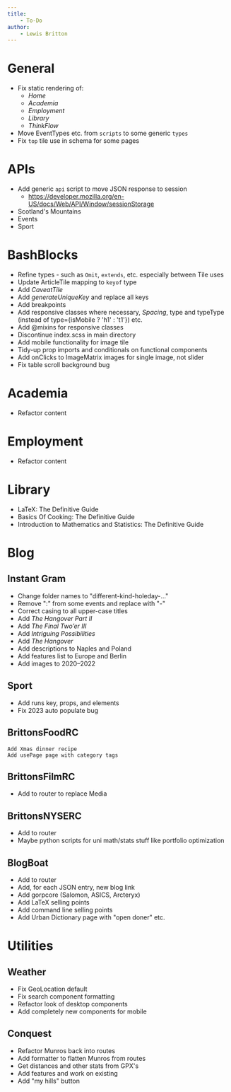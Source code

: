 ```yaml
---
title:
    - To-Do
author:
    - Lewis Britton
---
```


# General

-   Fix static rendering of:
    -   _Home_
    -   _Academia_
    -   _Employment_
    -   _Library_
    -   _ThinkFlow_
-   Move EventTypes etc. from `scripts` to some generic `types`
-   Fix `top` tile use in schema for some pages

# APIs

-   Add generic `api` script to move JSON response to session
    -   https://developer.mozilla.org/en-US/docs/Web/API/Window/sessionStorage
-   Scotland's Mountains
-   Events
-   Sport

# BashBlocks

-   Refine types - such as `Omit`, `extends`, etc. especially between Tile uses
-   Update ArticleTile mapping to `keyof` type
-   Add _CaveatTile_
-   Add _generateUniqueKey_ and replace all keys
-   Add breakpoints
-   Add responsive classes where necessary, _Spacing_, type and typeType (instead of type={isMobile ? 'h1' : 't1'}) etc.
-   Add @mixins for responsive classes
-   Discontinue index.scss in main directory
-   Add mobile functionality for image tile
-   Tidy-up prop imports and conditionals on functional components
-   Add onClicks to ImageMatrix images for single image, not slider
-   Fix table scroll background bug

# Academia

-   Refactor content

# Employment

-   Refactor content

# Library

-   LaTeX: The Definitive Guide
-   Basics Of Cooking: The Definitive Guide
-   Introduction to Mathematics and Statistics: The Definitive Guide

# Blog

## Instant Gram

-   Change folder names to "different-kind-holeday-..."
-   Remove ":" from some events and replace with "-"
-   Correct casing to all upper-case titles
-   Add _The Hangover Part II_
-   Add _The Final Two’er III_
-   Add _Intriguing Possibilities_
-   Add _The Hangover_
-   Add descriptions to Naples and Poland
-   Add features list to Europe and Berlin
-   Add images to 2020–2022

## Sport

-   Add runs key, props, and elements
-   Fix 2023 auto populate bug

## BrittonsFoodRC

    Add Xmas dinner recipe
    Add usePage page with category tags

## BrittonsFilmRC

-   Add to router to replace Media

## BrittonsNYSERC

-   Add to router
-   Maybe python scripts for uni math/stats stuff like portfolio optimization

## BlogBoat

-   Add to router
-   Add, for each JSON entry, new blog link
-   Add gorpcore (Salomon, ASICS, Arcteryx)
-   Add LaTeX selling points
-   Add command line selling points
-   Add Urban Dictionary page with "open doner" etc.

# Utilities

## Weather

-   Fix GeoLocation default
-   Fix search component formatting
-   Refactor look of desktop components
-   Add completely new components for mobile

## Conquest

-   Refactor Munros back into routes
-   Add formatter to flatten Munros from routes
-   Get distances and other stats from GPX's
-   Add features and work on existing
-   Add "my hills" button
